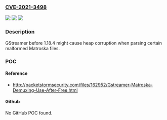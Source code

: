 ### [CVE-2021-3498](https://cve.mitre.org/cgi-bin/cvename.cgi?name=CVE-2021-3498)
![](https://img.shields.io/static/v1?label=Product&message=gstreamer-plugins-good&color=blue)
![](https://img.shields.io/static/v1?label=Version&message=n%2Fa&color=blue)
![](https://img.shields.io/static/v1?label=Vulnerability&message=CWE-119&color=brighgreen)

### Description

GStreamer before 1.18.4 might cause heap corruption when parsing certain malformed Matroska files.

### POC

#### Reference
- http://packetstormsecurity.com/files/162952/Gstreamer-Matroska-Demuxing-Use-After-Free.html

#### Github
No GitHub POC found.

